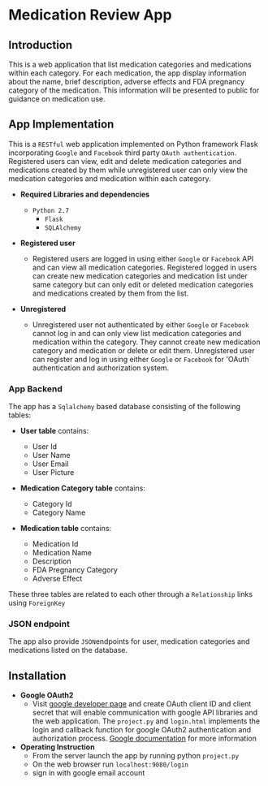 # Medication Review App
## Introduction
This is a web application that list medication categories and medications within each category. For each medication, the app display information about the name, brief description, adverse effects and FDA pregnancy category of the medication. This information will be presented to public for guidance on medication use. 

## App Implementation
This is a `RESTful` web application implemented on Python framework Flask incorporating `Google` and `Facebook` third party `OAuth authentication`. Registered users can view, edit and delete medication categories and medications created by them while unregistered user can only view the medication categories and medication within each category.

* **Required Libraries and dependencies** 
  - `Python 2.7` 
    - `Flask`
    - `SQLAlchemy`

* **Registered user**
  - Registered users are logged in using either `Google` or `Facebook` API and can view all medication categories. Registered logged in users can create new medication categories and medication list under same category but can only edit or deleted medication categories and medications created by them from the list.
* **Unregistered**
  - Unregistered user not authenticated by either `Google` or `Facebook` cannot log in and can only view list medication categories and medication within the category. They cannot create new medication category and medication or delete or edit them. Unregistered user can register and log in using either `Google` or `Facebook` for 'OAuth` authentication and authorization system.
### App Backend
The app has a `Sqlalchemy` based database consisting of the following tables:
* **User table** contains:
  - User Id
  - User Name
  - User Email
  - User Picture

* **Medication Category table** contains:
   - Category Id
   - Category Name
   
* **Medication table** contains:
  - Medication Id
  - Medication Name
  - Description
  - FDA Pregnancy Category
  - Adverse Effect
   
These three tables are related to each other through a `Relationship` links using `ForeignKey`
   
### JSON endpoint
The app also provide `JSON`endpoints for user, medication categories and medications listed on the database.

## Installation
* **Google OAuth2** 
   - Visit [google developer page](https://console.developers.google.com/apis) and create OAuth client ID and client secret that will enable communication with google API libraries and the web application. The `project.py` and `login.html` implements the login and callback function for google OAuth2 authentication and authorization process. [Google documentation](https://developers.google.com/identity/protocols/OAuth2) for more information
 * **Operating Instruction**
    - From the server launch the app by running python `project.py`
    - On the web browser run `localhost:9080/login` 
    - sign in with google email account

